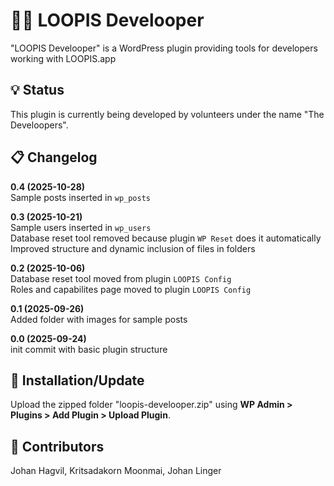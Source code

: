# 🧑‍💻 LOOPIS Develooper
"LOOPIS Develooper" is a WordPress plugin providing tools for developers working with LOOPIS.app<br>

## 💡 Status
This plugin is currently being developed by volunteers under the name "The Develoopers".<br>

## 📋 Changelog
**0.4 (2025-10-28)**<br>
Sample posts inserted in `wp_posts`<br>

**0.3 (2025-10-21)**<br>
Sample users inserted in `wp_users`<br>
Database reset tool removed because plugin `WP Reset` does it automatically<br>
Improved structure and dynamic inclusion of files in folders<br>

**0.2 (2025-10-06)**<br>
Database reset tool moved from plugin `LOOPIS Config`<br>
Roles and capabilites page moved to plugin `LOOPIS Config`<br>

**0.1 (2025-09-26)**<br>
Added folder with images for sample posts<br>

**0.0 (2025-09-24)**<br>
init commit with basic plugin structure<br>

## 💾 Installation/Update
Upload the zipped folder "loopis-develooper.zip" using **WP Admin > Plugins > Add Plugin > Upload Plugin**.

## 👤 Contributors
Johan Hagvil, Kritsadakorn Moonmai, Johan Linger